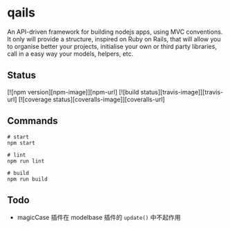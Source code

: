 # qails
An API-driven framework for building nodejs apps, using MVC conventions. It only will provide a structure, inspired on Ruby on Rails, that will allow you to organise better your projects, initialise your own or third party libraries, call in a easy way your models, helpers, etc.

## Status

[![npm version][npm-image]][npm-url] [![build status][travis-image]][travis-url] [![coverage status][coveralls-image]][coveralls-url]

## Commands
```
# start
npm start

# lint
npm run lint

# build
npm run build
```

## Todo
- magicCase 插件在 modelbase 插件的 `update()` 中不起作用
